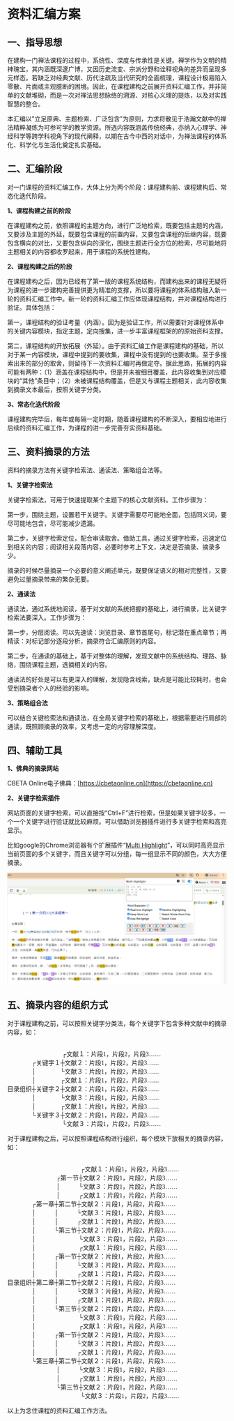 # 资料汇编方案

## 一、指导思想
在建构一门禅法课程的过程中，系统性、深度与传承性是关键。禅学作为文明的精神瑰宝，其内涵既深邃广博，又因历史流变、宗派分野和诠释视角的差异而呈现多元样态。若缺乏对经典文献、历代注疏及当代研究的全面梳理，课程设计极易陷入零散、片面或主观臆断的困境。因此，在课程建构之前展开资料汇编工作，并非简单的文献堆砌，而是一次对禅法思想脉络的溯源、对核心义理的提炼，以及对实践智慧的整合。

本汇编以"立足原典、主题检索、广泛包含"为原则，力求将散见于浩瀚文献中的禅法精粹凝练为可参可学的教学资源。所选内容既涵盖传统经典，亦纳入心理学、神经科学等跨学科视角下的现代阐释，以期在古今中西的对话中，为禅法课程的体系化、科学化与生活化奠定扎实基础。

## 二、汇编阶段

对一门课程的资料汇编工作，大体上分为两个阶段：课程建构前、课程建构后、常态化迭代阶段。

**1、课程构建之前的阶段**

在课程建构之前，依照课程的主题方向，进行广泛地检索，既要包括主题的内涵，又要涉及主题的外延，既要包含课程的前置内容，又要包含课程的后继内容，既要包含横向的对比，又要包含纵向的深化，围绕主题进行全方位的检索，尽可能地将主题相关的内容都收罗起来，用于课程的系统性建构。

**2、课程构建之后的阶段**

在课程建构之后，因为已经有了第一版的课程系统结构，而建构出来的课程无疑将为课程的进一步建构完善提供更为精准的支撑，所以要将课程的体系结构融入新一轮的资料汇编工作中。新一轮的资料汇编工作应体现课程结构，并对课程结构进行验证。具体包括：

第一，课程结构的验证考量（内涵）。因为是验证工作，所以需要针对课程体系中的关键内容模块，指定主题，定向搜集，进一步丰富课程框架的的原始资料支撑。

第二，课程结构的开放拓展（外延）。由于资料汇编工作是课程建构的基础，所以对于某一内容模块，课程中提到的要收集，课程中没有提到的也要收集。至于多搜索出来的部分的取舍，则留待下一次资料汇编时再做定夺。据此思路，拓展的内容可能有两种：（1）涵盖在课程结构中，但是并未被细目覆盖，此内容收集到对应模块的“其他”条目中；（2）未被课程结构覆盖，但是又与课程主题相关，此内容收集到摘录文本最后，按照关键字分类。

**3、常态化迭代阶段**

课程建构完毕后，每年或每隔一定时期，随着课程建构的不断深入，要相应地进行后续的资料汇编工作，为课程的进一步完善夯实资料基础。

## 三、资料摘录的方法

资料的摘录方法有关键字检索法、通读法、策略组合法等。

**1、关键字检索法**

关键字检索法，可用于快速提取某个主题下的核心文献资料。工作步骤为：

第一步，围绕主题，设置若干关键字。关键字需要尽可能地全面，包括同义词，要尽可能地包含，尽可能减少遗漏。

第二步，关键字检索定位，配合审读取舍。借助工具，通过关键字检索，迅速定位到相关的内容；阅读相关段落内容，必要时参考上下文，决定是否摘录、摘录多少。

摘录的时候尽量摘录一个必要的意义阐述单元，既要保证语义的相对完整性，又要避免过量摘录带来的繁杂无要。

**2、通读法**

通读法，通过系统地阅读，基于对文献的系统把握的基础上，进行摘录，比关键字检索法要深入。工作步骤为：

第一步，分层阅读。可以先速读：浏览目录、章节首尾句，标记潜在重点章节；再精读：对标记部分逐段分析，摘录符合汇编原则的内容。

第二步，在通读的基础上，基于对整体的理解，发现文献中的系统结构、理路、脉络，围绕课程主题，选摘相关的内容。

通读法的好处是可以有更深入的理解，发现隐含线索，缺点是可能比较耗时，也会受到摘录者个人的经验的影响。

**3、策略组合法**

可以结合关键检索法和通读法，在全局关键字检索的基础上，根据需要进行局部的通读，既照顾摘录的效率，又考虑一定的内容理解深度。

## 四、辅助工具

**1、佛典的摘录网站**

CBETA Online电子佛典：[https://cbetaonline.cn](https://cbetaonline.cn)

**2、关键字检索插件**

网站页面的关键字检索，可以直接按“Ctrl+F”进行检索，但是如果关键字较多，一个一个关键字进行验证就比较麻烦。可以借助浏览器插件进行多关键字检索和高亮显示。

比如google的Chrome浏览器有个扩展插件“[Multi Highlight](https://chromewebstore.google.com/detail/multi-highlight/ghinpogonpmlphfkmnjfapdaoaainejn)”，可以同时高亮显示当前页面的多个关键字，而且关键字可以分组，每一组显示不同的颜色，大大方便摘录。

![alt text](extract.png)

## 五、摘录内容的组织方式

对于课程建构之前，可以按照关键字分类法，每个关键字下包含多种文献中的摘录内容，如：
<div style="font-family: 'SimSun', STSong, serif; white-space: pre-wrap;">
　　　　　　　　　┌文献１：片段1，片段2，片段3……
　　　　┌关键字１┼文献２：片段1，片段2，片段3……
　　　　│　　　　└文献３：片段1，片段2，片段3……
　　　　│　　　　┌文献１：片段1，片段2，片段3……
目录组织┼关键字２┼文献２：片段1，片段2，片段3……
　　　　│　　　　└文献３：片段1，片段2，片段3……
　　　　│　　　　┌文献１：片段1，片段2，片段3……
　　　　└关键字３┼文献２：片段1，片段2，片段3……
　　　　　　　　　└文献３：片段1，片段2，片段3……
</div>

对于课程建构之后，可以按照课程结构进行组织，每个模块下放相关的摘录内容，如：
<div style="font-family: 'SimSun', STSong, serif; white-space: pre-wrap;">
　　　　　　　　　　　　┌文献１：片段1，片段2，片段3……
　　　　　　　　┌第一节┼文献２：片段1，片段2，片段3……
　　　　　　　　│　　　└文献３：片段1，片段2，片段3……
　　　　　　　　│　　　┌文献１：片段1，片段2，片段3……
　　　　┌第一章┼第二节┼文献２：片段1，片段2，片段3……
　　　　│　　　│　　　└文献３：片段1，片段2，片段3……
　　　　│　　　│　　　┌文献１：片段1，片段2，片段3……
　　　　│　　　└第三节┼文献２：片段1，片段2，片段3……
　　　　│　　　　　　　└文献３：片段1，片段2，片段3……
　　　　│　　　　　　　┌文献１：片段1，片段2，片段3……
　　　　│　　　┌第一节┼文献２：片段1，片段2，片段3……
　　　　│　　　│　　　└文献３：片段1，片段2，片段3……
　　　　│　　　│　　　┌文献１：片段1，片段2，片段3……
目录组织┼第二章┼第二节┼文献２：片段1，片段2，片段3……
　　　　│　　　│　　　└文献３：片段1，片段2，片段3……
　　　　│　　　│　　　┌文献１：片段1，片段2，片段3……
　　　　│　　　└第三节┼文献２：片段1，片段2，片段3……
　　　　│　　　　　　　└文献３：片段1，片段2，片段3……
　　　　│　　　　　　　┌文献１：片段1，片段2，片段3……
　　　　│　　　┌第一节┼文献２：片段1，片段2，片段3……
　　　　│　　　│　　　└文献３：片段1，片段2，片段3……
　　　　│　　　│　　　┌文献１：片段1，片段2，片段3……
　　　　└第三章┼第二节┼文献２：片段1，片段2，片段3……
　　　　　　　　│　　　└文献３：片段1，片段2，片段3……
　　　　　　　　│　　　┌文献１：片段1，片段2，片段3……
　　　　　　　　└第三节┼文献２：片段1，片段2，片段3……
　　　　　　　　　　　　└文献３：片段1，片段2，片段3……
</div>

以上为念住课程的资料汇编工作方法。